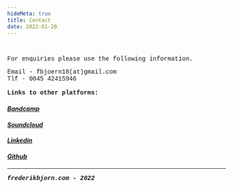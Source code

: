 ```yaml
---
hideMeta: true
title: Contact
date: 2022-01-20
---
```


<a style="text-decoration:none;font-family:courier new;font-size:14px;text-decoration:none;"> 

<br>

For enquiries please use the following information.


Email - fbjoern18(at)gmail.com
<br>
Tlf - 0045 42415946
<br>
<br>
<strong>
Links to other platforms:
</strong>
<br>


<a href="https://frederikbjorn.bandcamp.com/">
<em><h4><strong>Bandcamp</strong><h4></em>

<a href="https://soundcloud.com/frederikbjoern">
<em><h4><strong>Soundcloud</strong><h4></em>

<a href="https://www.linkedin.com/in/frederik-bj%C3%B8rn-6339b5170">
<em><h4><strong>Linkedin</strong><h4></em>

<a href="https://github.com/FrederikBjorn">
<em><h4><strong>Github</strong><h4></em>

____________________________________________________________________________________
<a style="text-decoration:none;font-family:courier new;font-size:14px;text-decoration:none;"> 

<em>frederikbjorn.com - 2022</em>

<br>

</a>



